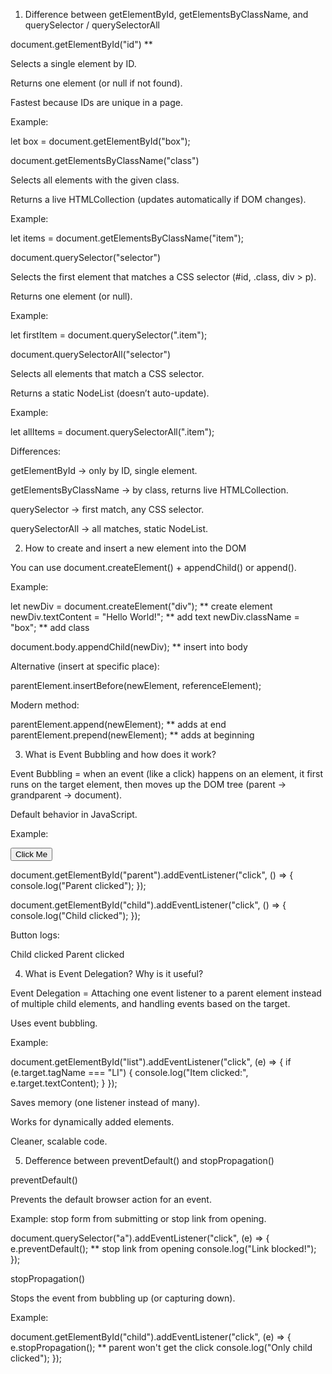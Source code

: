 

1. Difference between getElementById, getElementsByClassName, and querySelector / querySelectorAll

document.getElementById("id")  **

Selects a single element by ID.

Returns one element (or null if not found).

Fastest because IDs are unique in a page.

Example:

let box = document.getElementById("box");


document.getElementsByClassName("class")

Selects all elements with the given class.

Returns a live HTMLCollection (updates automatically if DOM changes).

Example:

let items = document.getElementsByClassName("item");


document.querySelector("selector")

Selects the first element that matches a CSS selector (#id, .class, div > p).

Returns one element (or null).

Example:

let firstItem = document.querySelector(".item");


document.querySelectorAll("selector")

Selects all elements that match a CSS selector.

Returns a static NodeList (doesn’t auto-update).

Example:

let allItems = document.querySelectorAll(".item");


Differences:

getElementById → only by ID, single element.

getElementsByClassName → by class, returns live HTMLCollection.

querySelector → first match, any CSS selector.

querySelectorAll → all matches, static NodeList.

2. How to create and insert a new element into the DOM

You can use document.createElement() + appendChild() or append().

Example:

let newDiv = document.createElement("div"); ** create element
newDiv.textContent = "Hello World!";       ** add text
newDiv.className = "box";                  ** add class

document.body.appendChild(newDiv); ** insert into body


Alternative (insert at specific place):

parentElement.insertBefore(newElement, referenceElement);


Modern method:

parentElement.append(newElement);   ** adds at end
parentElement.prepend(newElement);  ** adds at beginning

3. What is Event Bubbling and how does it work?

Event Bubbling = when an event (like a click) happens on an element, it first runs on the target element, then moves up the DOM tree (parent → grandparent → document).

Default behavior in JavaScript.

Example:

<div id="parent">
  <button id="child">Click Me</button>
</div>

document.getElementById("parent").addEventListener("click", () => {
  console.log("Parent clicked");
});

document.getElementById("child").addEventListener("click", () => {
  console.log("Child clicked");
});


Button logs:

Child clicked
Parent clicked

4. What is Event Delegation? Why is it useful?

Event Delegation = Attaching one event listener to a parent element instead of multiple child elements, and handling events based on the target.

Uses event bubbling.

Example:

document.getElementById("list").addEventListener("click", (e) => {
  if (e.target.tagName === "LI") {
    console.log("Item clicked:", e.target.textContent);
  }
});




Saves memory (one listener instead of many).

Works for dynamically added elements.

Cleaner, scalable code.

5. Defference between preventDefault() and stopPropagation()

preventDefault()

Prevents the default browser action for an event.

Example: stop form from submitting or stop link from opening.

document.querySelector("a").addEventListener("click", (e) => {
  e.preventDefault(); ** stop link from opening
  console.log("Link blocked!");
});


stopPropagation()

Stops the event from bubbling up (or capturing down).

Example:

document.getElementById("child").addEventListener("click", (e) => {
  e.stopPropagation(); ** parent won't get the click
  console.log("Only child clicked");
});
